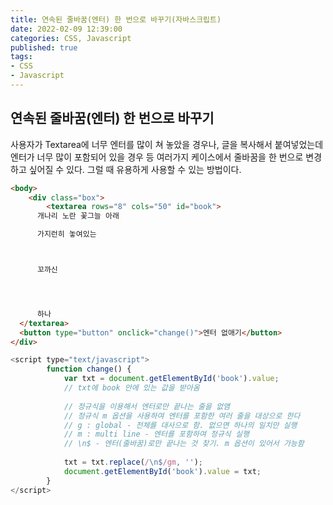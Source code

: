 ```yaml
---
title: 연속된 줄바꿈(엔터) 한 번으로 바꾸기(자바스크립트)   
date: 2022-02-09 12:39:00
categories: CSS, Javascript 
published: true 
tags:
- CSS  
- Javascript  
---
```


## 연속된 줄바꿈(엔터) 한 번으로 바꾸기  
사용자가 Textarea에 너무 엔터를 많이 쳐 놓았을 경우나, 글을 복사해서 붙여넣었는데 엔터가 너무 많이 포함되어 있을 경우 등 여러가지 케이스에서 줄바꿈을 한 번으로 변경하고 싶어질 수 있다. 그럴 때 유용하게 사용할 수 있는 방법이다. 
<br/>

```html  
<body>
	<div class="box">
		<textarea rows="8" cols="50" id="book">
      개나리 노란 꽃그늘 아래

      가지런히 놓여있는



      꼬까신




      하나 
  </textarea>
  <button type="button" onclick="change()">엔터 없애기</button>
</div> 
```  

```javascript 
<script type="text/javascript">
		function change() {
			var txt = document.getElementById('book').value;
			// txt에 book 안에 있는 값을 받아옴 
			
			// 정규식을 이용해서 엔터로만 끝나는 줄을 없앰
			// 정규식 m 옵션을 사용하여 엔터를 포함한 여러 줄을 대상으로 한다
			// g : global - 전체를 대사으로 함. 없으면 하나의 일치만 실행
			// m : multi line - 엔터를 포함하여 정규식 실행
			// \n$ - 엔터(줄바꿈)로만 끝나는 것 찾기. m 옵션이 있어서 가능함 
			
			txt = txt.replace(/\n$/gm, '');
			document.getElementById('book').value = txt; 
		}	
</script>
```


